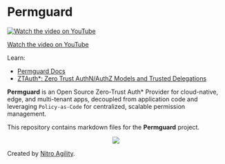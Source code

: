 # Permguard

[![Watch the video on YouTube](https://raw.githubusercontent.com/permguard/permguard-assets/refs/heads/main/video/permguard-thumbnail-preview.png)](https://www.youtube.com/watch?v=x2hRB2b59yc)

[Watch the video on YouTube](https://www.youtube.com/watch?v=x2hRB2b59yc)

Learn:

- [Permguard Docs](https://www.permguard.com/)
- [ZTAuth*: Zero Trust AuthN/AuthZ Models and Trusted Delegations](https://medium.com/ztauth)

**Permguard** is an Open Source Zero-Trust Auth* Provider for cloud-native, edge, and multi-tenant apps, decoupled from application code and leveraging `Policy-as-Code` for centralized, scalable permission management.

This repository contains markdown files for the **Permguard** project.

<p align="center">
  <img src="https://github.com/permguard/permguard/blob/main/assets/permguard.png?raw=true" class="center"/>
</p>

Created by [Nitro Agility](https://www.nitroagility.com/).
